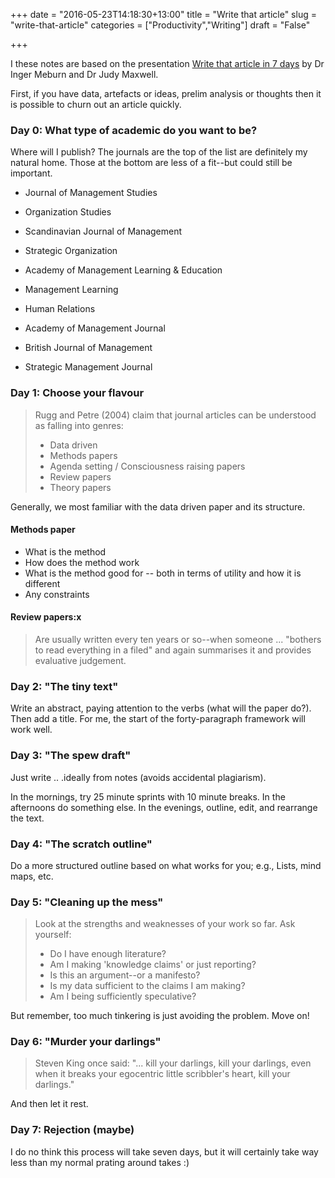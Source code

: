 +++
date = "2016-05-23T14:18:30+13:00"
title = "Write that article"
slug = "write-that-article"
categories = ["Productivity","Writing"]
draft = "False"

+++

I these notes are based on the presentation [Write that article in 7 days](https://www.slideshare.net/ingermewburn/write-that-journal-article-in-7-days-12742195) by Dr Inger Meburn and Dr Judy Maxwell.

First, if you have data, artefacts or ideas, prelim analysis or thoughts then it is possible to churn out an article quickly.

### Day 0: What type of academic do you want to be?

Where will I publish? The journals are the top of the list are definitely my natural home. Those at the bottom are less of a fit--but could still be important.

* Journal of Management Studies
* Organization Studies
* Scandinavian Journal of Management
* Strategic Organization
* Academy of Management Learning & Education
* Management Learning
* Human Relations
* Academy of Management Journal
* British Journal of Management

* Strategic Management Journal


### Day 1: Choose your flavour

> Rugg and Petre (2004) claim that journal articles can be understood as falling into genres:
> * Data driven
> * Methods papers
> * Agenda setting / Consciousness raising papers
> * Review papers
> * Theory papers

Generally, we most familiar with the data driven paper and its structure.

#### Methods paper

* What is the method
* How does the method work
* What is the method good for -- both in terms of utility and how it is different
* Any constraints

#### Review papers:x

> Are usually written every ten years or so--when someone ... "bothers to read everything in a filed" and again summarises it and provides evaluative judgement.



### Day 2: "The tiny text"

Write an abstract, paying attention to the verbs (what will the paper do?). Then add a title. For me, the start of the forty-paragraph framework will work well.

### Day 3: "The spew draft"

Just write .. .ideally from notes (avoids accidental plagiarism). 

In the mornings, try 25 minute sprints with 10 minute breaks. In the afternoons do something else. In the evenings, outline, edit, and rearrange the text.


### Day 4: "The scratch outline"

Do a more structured outline based on what works for you; e.g., Lists, mind maps, etc.


### Day 5: "Cleaning up the mess"

> Look at the strengths and weaknesses of your work so far. Ask yourself:
> * Do I have enough literature?
> * Am I making 'knowledge claims' or just reporting?
> * Is this an argument--or a manifesto?
> * Is my data sufficient to the claims I am making?
> * Am I being sufficiently speculative?

But remember, too much tinkering is just avoiding the problem. Move on!


### Day 6: "Murder your darlings"

> Steven King once said: "... kill your darlings, kill your darlings, even when it breaks your egocentric little scribbler's heart, kill your darlings."

And then let it rest.


### Day 7: Rejection (maybe)


I do no think this process will take seven days, but it will certainly take way less than my normal prating around takes :)

